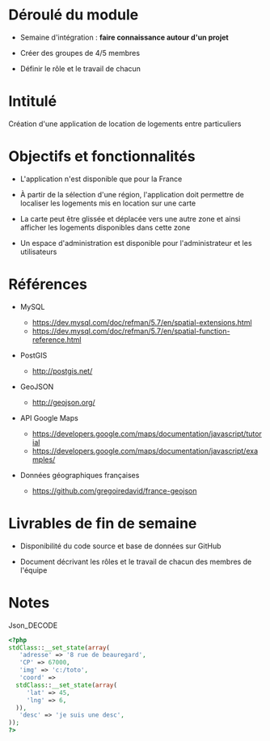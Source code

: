 # Déroulé du module

* Semaine d'intégration : **faire connaissance autour d'un projet**

* Créer des groupes de 4/5 membres

* Définir le rôle et le travail de chacun


# Intitulé

Création d'une application de location de logements entre particuliers

# Objectifs et fonctionnalités

* L'application n'est disponible que pour la France

* À partir de la sélection d'une région, l'application doit permettre de localiser les logements mis en location sur une carte

* La carte peut être glissée et déplacée vers une autre zone et ainsi afficher les logements disponibles dans cette zone

* Un espace d'administration est disponible pour l'administrateur et les utilisateurs

# Références

* MySQL
	* https://dev.mysql.com/doc/refman/5.7/en/spatial-extensions.html
	* https://dev.mysql.com/doc/refman/5.7/en/spatial-function-reference.html

* PostGIS
	* http://postgis.net/

* GeoJSON
	* http://geojson.org/

* API Google Maps
	* https://developers.google.com/maps/documentation/javascript/tutorial
	* https://developers.google.com/maps/documentation/javascript/examples/

* Données géographiques françaises
	* https://github.com/gregoiredavid/france-geojson

# Livrables de fin de semaine

* Disponibilité du code source et base de données sur GitHub

* Document décrivant les rôles et le travail de chacun des membres de l'équipe


# Notes

Json_DECODE
```php
<?php
stdClass::__set_state(array(
   'adresse' => '8 rue de beauregard',
   'CP' => 67000,
   'img' => 'c:/toto',
   'coord' =>
  stdClass::__set_state(array(
     'lat' => 45,
     'lng' => 6,
  )),
   'desc' => 'je suis une desc',
));
?>
```
